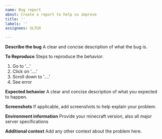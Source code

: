 ```yaml
---
name: Bug report
about: Create a report to help us improve
title: ''
labels: ''
assignees: ULTUX

---
```


**Describe the bug**
A clear and concise description of what the bug is.

**To Reproduce**
Steps to reproduce the behavior:
1. Go to '...'
2. Click on '....'
3. Scroll down to '....'
4. See error

**Expected behavior**
A clear and concise description of what you expected to happen.

**Screenshots**
If applicable, add screenshots to help explain your problem.

**Environment information**
Provide your minecraft version, also all major server specifications

**Additional context**
Add any other context about the problem here.

